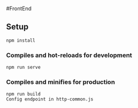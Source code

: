 #FrontEnd

## Setup
```
npm install
```
### Compiles and hot-reloads for development
```
npm run serve
```

### Compiles and minifies for production
```
npm run build
Config endpoint in http-common.js 
```



